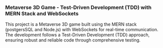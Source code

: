 ### Metaverse 3D Game - Test-Driven Development (TDD) with MERN Stack and WebSockets
This project is a Metaverse 3D game built using the MERN stack (postgersSQL and Node.js) with WebSockets for real-time communication. The development follows a Test-Driven Development (TDD) approach, ensuring robust and reliable code through comprehensive testing.
